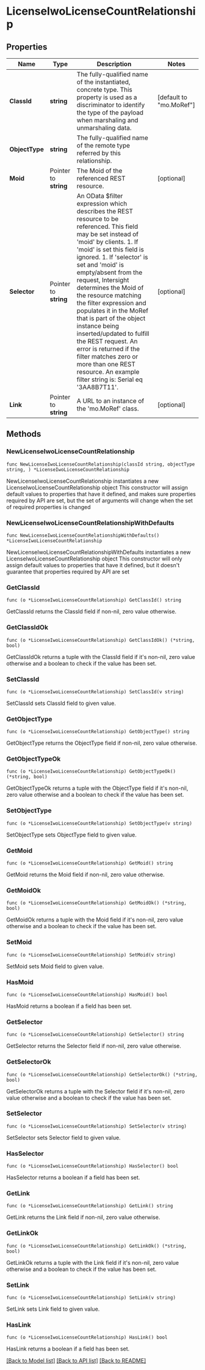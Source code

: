 # LicenseIwoLicenseCountRelationship

## Properties

Name | Type | Description | Notes
------------ | ------------- | ------------- | -------------
**ClassId** | **string** | The fully-qualified name of the instantiated, concrete type. This property is used as a discriminator to identify the type of the payload when marshaling and unmarshaling data. | [default to "mo.MoRef"]
**ObjectType** | **string** | The fully-qualified name of the remote type referred by this relationship. | 
**Moid** | Pointer to **string** | The Moid of the referenced REST resource. | [optional] 
**Selector** | Pointer to **string** | An OData $filter expression which describes the REST resource to be referenced. This field may be set instead of &#39;moid&#39; by clients. 1. If &#39;moid&#39; is set this field is ignored. 1. If &#39;selector&#39; is set and &#39;moid&#39; is empty/absent from the request, Intersight determines the Moid of the resource matching the filter expression and populates it in the MoRef that is part of the object instance being inserted/updated to fulfill the REST request. An error is returned if the filter matches zero or more than one REST resource. An example filter string is: Serial eq &#39;3AA8B7T11&#39;. | [optional] 
**Link** | Pointer to **string** | A URL to an instance of the &#39;mo.MoRef&#39; class. | [optional] 

## Methods

### NewLicenseIwoLicenseCountRelationship

`func NewLicenseIwoLicenseCountRelationship(classId string, objectType string, ) *LicenseIwoLicenseCountRelationship`

NewLicenseIwoLicenseCountRelationship instantiates a new LicenseIwoLicenseCountRelationship object
This constructor will assign default values to properties that have it defined,
and makes sure properties required by API are set, but the set of arguments
will change when the set of required properties is changed

### NewLicenseIwoLicenseCountRelationshipWithDefaults

`func NewLicenseIwoLicenseCountRelationshipWithDefaults() *LicenseIwoLicenseCountRelationship`

NewLicenseIwoLicenseCountRelationshipWithDefaults instantiates a new LicenseIwoLicenseCountRelationship object
This constructor will only assign default values to properties that have it defined,
but it doesn't guarantee that properties required by API are set

### GetClassId

`func (o *LicenseIwoLicenseCountRelationship) GetClassId() string`

GetClassId returns the ClassId field if non-nil, zero value otherwise.

### GetClassIdOk

`func (o *LicenseIwoLicenseCountRelationship) GetClassIdOk() (*string, bool)`

GetClassIdOk returns a tuple with the ClassId field if it's non-nil, zero value otherwise
and a boolean to check if the value has been set.

### SetClassId

`func (o *LicenseIwoLicenseCountRelationship) SetClassId(v string)`

SetClassId sets ClassId field to given value.


### GetObjectType

`func (o *LicenseIwoLicenseCountRelationship) GetObjectType() string`

GetObjectType returns the ObjectType field if non-nil, zero value otherwise.

### GetObjectTypeOk

`func (o *LicenseIwoLicenseCountRelationship) GetObjectTypeOk() (*string, bool)`

GetObjectTypeOk returns a tuple with the ObjectType field if it's non-nil, zero value otherwise
and a boolean to check if the value has been set.

### SetObjectType

`func (o *LicenseIwoLicenseCountRelationship) SetObjectType(v string)`

SetObjectType sets ObjectType field to given value.


### GetMoid

`func (o *LicenseIwoLicenseCountRelationship) GetMoid() string`

GetMoid returns the Moid field if non-nil, zero value otherwise.

### GetMoidOk

`func (o *LicenseIwoLicenseCountRelationship) GetMoidOk() (*string, bool)`

GetMoidOk returns a tuple with the Moid field if it's non-nil, zero value otherwise
and a boolean to check if the value has been set.

### SetMoid

`func (o *LicenseIwoLicenseCountRelationship) SetMoid(v string)`

SetMoid sets Moid field to given value.

### HasMoid

`func (o *LicenseIwoLicenseCountRelationship) HasMoid() bool`

HasMoid returns a boolean if a field has been set.

### GetSelector

`func (o *LicenseIwoLicenseCountRelationship) GetSelector() string`

GetSelector returns the Selector field if non-nil, zero value otherwise.

### GetSelectorOk

`func (o *LicenseIwoLicenseCountRelationship) GetSelectorOk() (*string, bool)`

GetSelectorOk returns a tuple with the Selector field if it's non-nil, zero value otherwise
and a boolean to check if the value has been set.

### SetSelector

`func (o *LicenseIwoLicenseCountRelationship) SetSelector(v string)`

SetSelector sets Selector field to given value.

### HasSelector

`func (o *LicenseIwoLicenseCountRelationship) HasSelector() bool`

HasSelector returns a boolean if a field has been set.

### GetLink

`func (o *LicenseIwoLicenseCountRelationship) GetLink() string`

GetLink returns the Link field if non-nil, zero value otherwise.

### GetLinkOk

`func (o *LicenseIwoLicenseCountRelationship) GetLinkOk() (*string, bool)`

GetLinkOk returns a tuple with the Link field if it's non-nil, zero value otherwise
and a boolean to check if the value has been set.

### SetLink

`func (o *LicenseIwoLicenseCountRelationship) SetLink(v string)`

SetLink sets Link field to given value.

### HasLink

`func (o *LicenseIwoLicenseCountRelationship) HasLink() bool`

HasLink returns a boolean if a field has been set.


[[Back to Model list]](../README.md#documentation-for-models) [[Back to API list]](../README.md#documentation-for-api-endpoints) [[Back to README]](../README.md)


